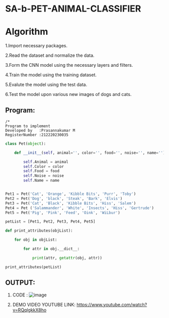 # SA-b-PET-ANIMAL-CLASSIFIER

# Algorithm
1.Import necessary packages.

2.Read the dataset and normalize the data.

3.Form the CNN model using the necessary layers and filters.

4.Train the model using the training dataset.

5.Evalute the model using the test data.

6.Test the model upon various new images of dogs and cats.
## Program:
```
/*
Program to implement 
Developed by   :Prasannakumar M
RegisterNumber :212220230035  
```
```python
class Pet(object):

    def __init__(self, animal='', color='', food='', noise='', name=''):

        self.Animal = animal
        self.Color = color
        self.Food = food
        self.Noise = noise
        self.Name = name


Pet1 = Pet('Cat', 'Orange', 'Kibble Bits', 'Purr', 'Toby')
Pet2 = Pet('Dog', 'black', 'Steak', 'Bark', 'Elvis')
Pet3 = Pet('Cat', 'Black', 'Kibble Bits', 'Hiss', 'Salem')
Pet4 = Pet ('Salammander', 'White', 'Insects', 'Hiss', 'Gertrude')
Pet5 = Pet('Pig', 'Pink', 'Feed', 'Oink', 'WiLbur')

petList = [Pet1, Pet2, Pet3, Pet4, Pet5]

def print_attributes(objList):

    for obj in objList:

        for attr in obj.__dict__:

            print(attr, getattr(obj, attr))

print_attributes(petList)
```

## OUTPUT:


1. CODE :
![image](https://user-images.githubusercontent.com/75235090/172654411-d02d066d-ddc7-4e9e-9d52-cb53549572e1.png)




2. DEMO VIDEO YOUTUBE LINK:
https://www.youtube.com/watch?v=RQqlgkkX8ho


